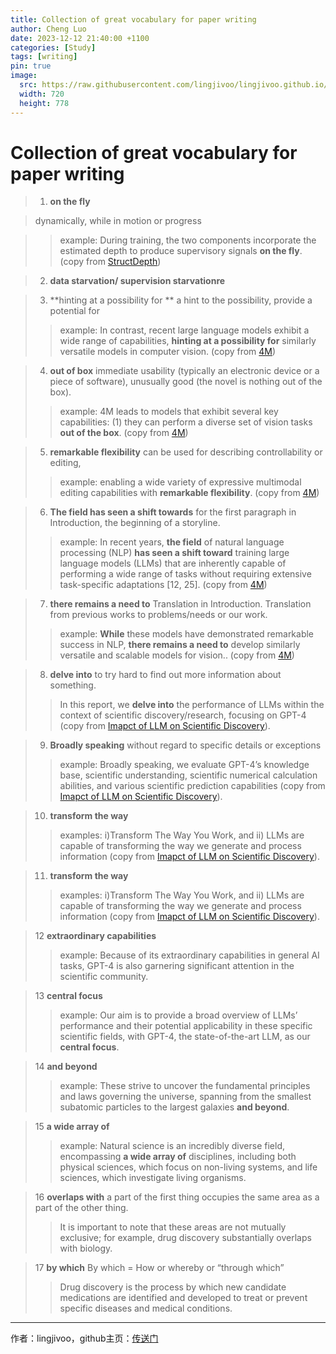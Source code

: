 ```yaml
---
title: Collection of great vocabulary for paper writing
author: Cheng Luo
date: 2023-12-12 21:40:00 +1100
categories: [Study]
tags: [writing]
pin: true
image:
  src: https://raw.githubusercontent.com/lingjivoo/lingjivoo.github.io/master/_posts/2023-12-12-Collection-of-Writing-Vocabulary.assets/cover.jpg
  width: 720
  height: 778
---
```




# Collection of great vocabulary for paper writing


> 1. **on the fly**

> dynamically, while in motion or progress

>> example: During training, the two components incorporate the estimated depth to produce supervisory signals **on the fly**. (copy from [StructDepth](https://openaccess.thecvf.com/content/ICCV2021/papers/Li_StructDepth_Leveraging_the_Structural_Regularities_for_Self-Supervised_Indoor_Depth_Estimation_ICCV_2021_paper.pdf))
 


> 2. **data starvation/ supervision starvationre**


> 3. **hinting at a possibility for **
> a hint to the possibility, provide a potential for 
>> example: In contrast, recent large language models exhibit a wide range of capabilities, **hinting at a possibility for** similarly versatile models in computer vision. (copy from [4M](https://arxiv.org/pdf/2312.06647.pdf))
 

> 4. **out of box**
>  immediate usability (typically an electronic device or a piece of software), unusually good (the novel is nothing out of the box).
>> example: 4M leads to models that exhibit several key capabilities: (1) they can perform a diverse set of vision tasks **out of the box**. (copy from [4M](https://arxiv.org/pdf/2312.06647.pdf))

> 5. **remarkable flexibility**
> can be used for describing controllability or editing,
>> example: enabling a wide variety of expressive multimodal editing capabilities with **remarkable flexibility**. (copy from [4M](https://arxiv.org/pdf/2312.06647.pdf))



> 6. **The field has seen a shift towards**
> for the first paragraph in Introduction, the beginning of a storyline.
>> example: In recent years, **the field** of natural language processing (NLP) **has seen a shift toward**  training large language models (LLMs) that are inherently capable of performing a wide range of tasks without requiring extensive task-specific adaptations [12, 25]. (copy from [4M](https://arxiv.org/pdf/2312.06647.pdf))


> 7. **there remains a need to**
> Translation in Introduction. Translation from previous works to problems/needs or our work. 
>> example: **While** these models have demonstrated remarkable success in NLP, **there remains a need to** develop similarly versatile and scalable models for vision.. (copy from [4M](https://arxiv.org/pdf/2312.06647.pdf))



> 8. **delve into** 
> to try hard to find out more information about something.
>> In this report, we **delve into** the performance of LLMs within the context of scientific discovery/research, focusing on GPT-4 (copy from [Imapct of LLM on Scientific Discovery](https://arxiv.org/pdf/2311.07361.pdf)).

> 9. **Broadly speaking**
> without regard to specific details or exceptions
>> example: Broadly speaking, we evaluate GPT-4’s knowledge base, scientific understanding, scientific numerical calculation abilities, and various scientific prediction capabilities (copy from [Imapct of LLM on Scientific Discovery](https://arxiv.org/pdf/2311.07361.pdf)).


> 10. **transform the way**
>> examples: i)Transform The Way You Work, and ii) LLMs are capable of transforming the way we generate and process information (copy from [Imapct of LLM on Scientific Discovery](https://arxiv.org/pdf/2311.07361.pdf)).


> 11. **transform the way**
>> examples: i)Transform The Way You Work, and ii) LLMs are capable of transforming the way we generate and process information (copy from [Imapct of LLM on Scientific Discovery](https://arxiv.org/pdf/2311.07361.pdf)).

> 12 **extraordinary capabilities**
>> example: Because of its extraordinary capabilities in general AI tasks, GPT-4 is also garnering significant attention in the scientific community.


> 13 **central focus**
>> example: Our aim is to provide a broad overview of LLMs’ performance and their potential applicability in these specific scientific fields, with GPT-4, the state-of-the-art LLM, as our **central focus**.

> 14 **and beyond**
>> example: These strive to uncover the fundamental principles and laws governing the universe, spanning from the smallest subatomic particles to the largest galaxies **and beyond**.

> 15 **a wide array of**
>> example: Natural science is an incredibly diverse field, encompassing **a wide array of** disciplines, including both physical sciences, which focus on non-living systems, and life sciences, which investigate living organisms.

> 16 **overlaps with**
> a part of the first thing occupies the same area as a part of the other thing.
>> It is important to note that these areas are not mutually exclusive; for example, drug discovery substantially overlaps with biology.


> 17 **by which**
> By which = How or whereby or “through which”
>> Drug discovery is the process by which new candidate medications are identified and developed to treat or prevent specific diseases and medical conditions.



---

作者：lingjivoo，github主页：[传送门](https://github.com/lingjivoo)

